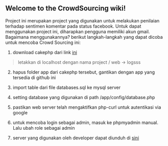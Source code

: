 ## Welcome to the CrowdSourcing wiki!

Project ini merupakan project yang digunakan untuk melakukan penilaian terhadap sentimen komentar pada status facebook. Untuk dapat menggunakan project ini, diharapkan pengguna memiliki akun gmail. Bagaimana menggunakannya? berikut langkah-langkah yang dapat dicoba untuk mencoba Crowd Sourcing ini:

1. download cakephp dari link [ini](https://www.dropbox.com/s/4waom5ndmgva5ss/cakephp-cakephp-2.5.3-0-gac9af7e.zip?dl=0)
> letakkan di localhost dengan nama project / web -> logsss


2. hapus folder app dari cakephp tersebut, gantikan dengan app yang tersedia di github ini

3. import table dari file databases.sql ke mysql server

4. setting database yang digunakan di path
/app/config/database.php

5. pastikan web server telah mengaktifkan php-curl untuk autentikasi via google

6. untuk mencoba login sebagai admin, masuk ke phpmyadmin manual. Lalu ubah role sebagai admin

7. server yang digunakan oleh developer dapat diunduh di [sini](http://sourceforge.net/projects/xampp/files/XAMPP%20Windows/1.8.3/)
